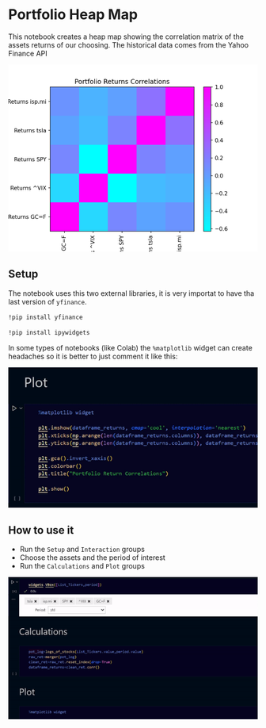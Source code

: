 # Portfolio Heap Map

This notebook creates a heap map showing the correlation matrix of the assets returns of our choosing. The historical data comes from the Yahoo Finance API

![1706789572329](image/README/1706789572329.png)

## Setup

The notebook uses this two external libraries, it is very importat to have tha last version of `yfinance`.

```bash
!pip install yfinance
```

```bash
!pip install ipywidgets
```

In some types of notebooks (like Colab) the `%matplotlib` widget can create headaches so it is better to just comment it like this:

![1706788828177](image/README/1706788828177.png)

## How to use it

+ Run the `Setup` and `Interaction` groups
+ Choose the assets and the period of interest
+ Run the `Calculations` and `Plot` groups

![1706804524561](image/README/1706804524561.png)
